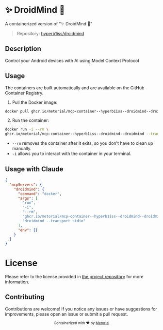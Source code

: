 
# ✨ DroidMind 🤖

A containerized version of "✨ DroidMind 🤖"

> Repository: [hyperb1iss/droidmind](https://github.com/hyperb1iss/droidmind)

## Description

Control your Android devices with AI using Model Context Protocol


## Usage

The containers are built automatically and are available on the GitHub Container Registry.

1. Pull the Docker image:

```bash
docker pull ghcr.io/metorial/mcp-container--hyperb1iss--droidmind--droidmind
```

2. Run the container:

```bash
docker run -i --rm \ 
ghcr.io/metorial/mcp-container--hyperb1iss--droidmind--droidmind --transport stdio "droidmind --transport stdio"
```

- `--rm` removes the container after it exits, so you don't have to clean up manually.
- `-i` allows you to interact with the container in your terminal.




## Usage with Claude

```json
{
  "mcpServers": {
    "droidmind": {
      "command": "docker",
      "args": [
        "run",
        "-i",
        "--rm",
        "ghcr.io/metorial/mcp-container--hyperb1iss--droidmind--droidmind",
        "droidmind --transport stdio"
      ],
      "env": {}
    }
  }
}
```

# License

Please refer to the license provided in [the project repository](https://github.com/hyperb1iss/droidmind) for more information.

## Contributing

Contributions are welcome! If you notice any issues or have suggestions for improvements, please open an issue or submit a pull request.

<div align="center">
  <sub>Containerized with ❤️ by <a href="https://metorial.com">Metorial</a></sub>
</div>
  